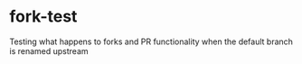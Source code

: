 # fork-test
Testing what happens to forks and PR functionality when the default branch is renamed upstream

